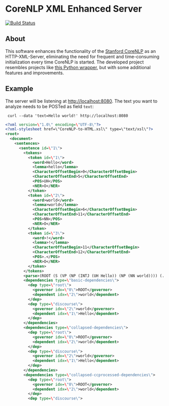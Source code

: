 
# CoreNLP XML Enhanced Server

[![Build Status](https://travis-ci.org/TechTurtleX/CoreNLP-XML-Enhanced-Server.png)](https://travis-ci.org/TechTurtleX/CoreNLP-XML-Enhanced-Server)

## About

This software enhances the functionality of the [Stanford CoreNLP](http://nlp.stanford.edu/software/corenlp.shtml) as an HTTP-XML-Server, eliminating the need for frequent and time-consuming initialization every time CoreNLP is started. The developed project resembles projects like [this Python wrapper](https://github.com/relwell/stanford-corenlp-python), but with some additional features and improvements.

## Example

The server will be listening at <http://localhost:8080>. The text you want to analyze needs to be POSTed as field `text`:

     curl --data 'text=Hello world!' http://localhost:8080

```xml
<?xml version=\"1.0\" encoding=\"UTF-8\"?>
<?xml-stylesheet href=\"CoreNLP-to-HTML.xsl\" type=\"text/xsl\"?>
<root>
  <document>
    <sentences>
      <sentence id=\"1\">
        <tokens>
          <token id=\"1\">
            <word>Hello</word>
            <lemma>hello</lemma>
            <CharacterOffsetBegin>0</CharacterOffsetBegin>
            <CharacterOffsetEnd>5</CharacterOffsetEnd>
            <POS>UH</POS>
            <NER>O</NER>
          </token>
          <token id=\"2\">
            <word>world</word>
            <lemma>world</lemma>
            <CharacterOffsetBegin>6</CharacterOffsetBegin>
            <CharacterOffsetEnd>11</CharacterOffsetEnd>
            <POS>NN</POS>
            <NER>O</NER>
          </token>
          <token id=\"3\">
            <word>!</word>
            <lemma>!</lemma>
            <CharacterOffsetBegin>11</CharacterOffsetBegin>
            <CharacterOffsetEnd>12</CharacterOffsetEnd>
            <POS>.</POS>
            <NER>O</NER>
          </token>
        </tokens>
        <parse>(ROOT (S (VP (NP (INTJ (UH Hello)) (NP (NN world)))) (. !))) </parse>
        <dependencies type=\"basic-dependencies\">
          <dep type=\"root\">
            <governor idx=\"0\">ROOT</governor>
            <dependent idx=\"2\">world</dependent>
          </dep>
          <dep type=\"discourse\">
            <governor idx=\"2\">world</governor>
            <dependent idx=\"1\">Hello</dependent>
          </dep>
        </dependencies>
        <dependencies type=\"collapsed-dependencies\">
          <dep type=\"root\">
            <governor idx=\"0\">ROOT</governor>
            <dependent idx=\"2\">world</dependent>
          </dep>
          <dep type=\"discourse\">
            <governor idx=\"2\">world</governor>
            <dependent idx=\"1\">Hello</dependent>
          </dep>
        </dependencies>
        <dependencies type=\"collapsed-ccprocessed-dependencies\">
          <dep type=\"root\">
            <governor idx=\"0\">ROOT</governor>
            <dependent idx=\"2\">world</dependent>
          </dep>
          <dep type=\"discourse\">